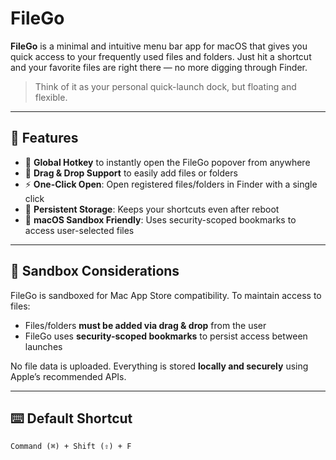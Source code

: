 # FileGo

**FileGo** is a minimal and intuitive menu bar app for macOS that gives you quick access to your frequently used files and folders. Just hit a shortcut and your favorite files are right there — no more digging through Finder.

> Think of it as your personal quick-launch dock, but floating and flexible.

---

## 🚀 Features

- 🧲 **Global Hotkey** to instantly open the FileGo popover from anywhere
- 📂 **Drag & Drop Support** to easily add files or folders
- ⚡️ **One-Click Open**: Open registered files/folders in Finder with a single click
- 💾 **Persistent Storage**: Keeps your shortcuts even after reboot
- 🔐 **macOS Sandbox Friendly**: Uses security-scoped bookmarks to access user-selected files

---

## 🔧 Sandbox Considerations

FileGo is sandboxed for Mac App Store compatibility. To maintain access to files:
- Files/folders **must be added via drag & drop** from the user
- FileGo uses **security-scoped bookmarks** to persist access between launches

No file data is uploaded. Everything is stored **locally and securely** using Apple’s recommended APIs.

---

## ⌨️ Default Shortcut

```text
Command (⌘) + Shift (⇧) + F